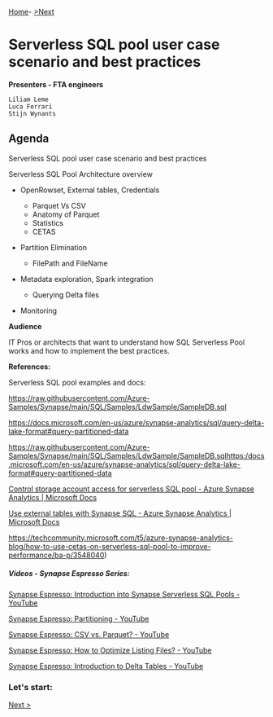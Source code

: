 
[Home](https://github.com/LiliamLeme/FTALive-Sessions_Synapse_SQL/edit/main/content/data/Synapse_SQL/SQL%20Serveless%20Pool/Agenda_serveless.md)\- [>Next](https://github.com/LiliamLeme/FTALive-Sessions_Synapse_SQL/blob/main/content/data/Synapse_SQL/SQL%20Serveless%20Pool/Architecture_Review.md)


# Serverless SQL pool user case scenario and best practices

**Presenters - FTA engineers**

	Liliam Leme
	Luca Ferrari
	Stijn Wynants



## Agenda

Serverless SQL pool user case scenario and best practices

Serverless SQL  Pool Architecture overview 

- OpenRowset, External tables, Credentials 
	- Parquet Vs CSV
	- Anatomy of Parquet
	- Statistics
	- CETAS

- Partition Elimination 
	- FilePath and FileName
- Metadata exploration, Spark integration
	- Querying Delta files
- Monitoring


**Audience**

IT Pros or architects that want to understand how SQL Serverless Pool works and how to implement the best practices.

**References:**

Serverless SQL pool examples and docs:

https://raw.githubusercontent.com/Azure-Samples/Synapse/main/SQL/Samples/LdwSample/SampleDB.sql

https://docs.microsoft.com/en-us/azure/synapse-analytics/sql/query-delta-lake-format#query-partitioned-data

https://raw.githubusercontent.com/Azure-Samples/Synapse/main/SQL/Samples/LdwSample/SampleDB.sqlhttps:/docs.microsoft.com/en-us/azure/synapse-analytics/sql/query-delta-lake-format#query-partitioned-data

[Control storage account access for serverless SQL pool - Azure Synapse Analytics | Microsoft Docs](https://docs.microsoft.com/en-us/azure/synapse-analytics/sql/develop-storage-files-storage-access-control?tabs=user-identity)

[Use external tables with Synapse SQL - Azure Synapse Analytics | Microsoft Docs](https://docs.microsoft.com/en-us/azure/synapse-analytics/sql/develop-tables-external-tables?tabs=hadoop)

https://techcommunity.microsoft.com/t5/azure-synapse-analytics-blog/how-to-use-cetas-on-serverless-sql-pool-to-improve-performance/ba-p/3548040)



##### Videos - Synapse Espresso Series:

[Synapse Espresso: Introduction into Synapse Serverless SQL Pools - YouTube](https://www.youtube.com/watch?v=rDl58M5PyVw)

[Synapse Espresso: Partitioning - YouTube](https://www.youtube.com/watch?v=UT3Rj6Jfh4U)

[Synapse Espresso: CSV vs. Parquet? - YouTube](https://www.youtube.com/watch?v=u00hCcpY6ng)

[Synapse Espresso: How to Optimize Listing Files? - YouTube](https://www.youtube.com/watch?v=LYsZd2vZffA)

[Synapse Espresso: Introduction to Delta Tables - YouTube](https://www.youtube.com/watch?v=B_wyRXlLKok)




### Let's start:

 [Next >](https://github.com/LiliamLeme/FTALive-Sessions_Synapse_SQL/blob/main/content/data/Synapse_SQL/SQL%20Serveless%20Pool/Architecture_Review.md)
